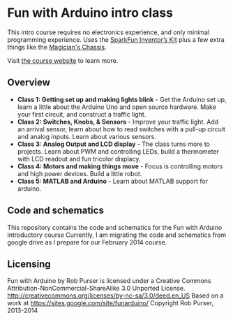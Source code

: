 Fun with Arduino intro class 
============================

This intro course requires no electronics experience, and only minimal programming experience.  Uses the [SparkFun Inventor’s Kit](https://www.sparkfun.com/products/12001) plus a few extra things like the [Magician's Chassis](https://www.sparkfun.com/products/10825).

Visit [the course website](https://sites.google.com/site/funarduino/intro-class) to learn more.

Overview
--------
* **Class 1: Getting set up and making lights blink** - Get the Arduino set up, learn a little about the Arduino Uno and open source hardware.  Make your first circuit, and construct a traffic light.
* **Class 2: Switches, Knobs, & Sensors** - Improve your traffic light.  Add an arrival sensor, learn about how to read switches with a pull-up circuit and analog inputs.  Learn about various sensors.
* **Class 3: Analog Output and LCD display** - The class turns more to projects.  Learn about PWM and controlling LEDs, build a thermometer with LCD readout and fun tricolor displacy.
* **Class 4: Motors and making things move** - Focus is controlling motors and high power devices.  Build a little robot.
* **Class 5: MATLAB and Arduino** - Learn about MATLAB support for arduino.

Code and schematics
-------------------
This repository contains the code and schematics for the Fun with Arduino introductory course
Currently, I am migrating the code and schematics from google drive as I prepare for our February 2014 course.

Licensing
---------
Fun with Arduino by Rob Purser is licensed under a
Creative Commons Attribution-NonCommercial-ShareAlike 3.0 Unported License.
http://creativecommons.org/licenses/by-nc-sa/3.0/deed.en_US
Based on a work at https://sites.google.com/site/funarduino/
Copyright Rob Purser, 2013-2014
